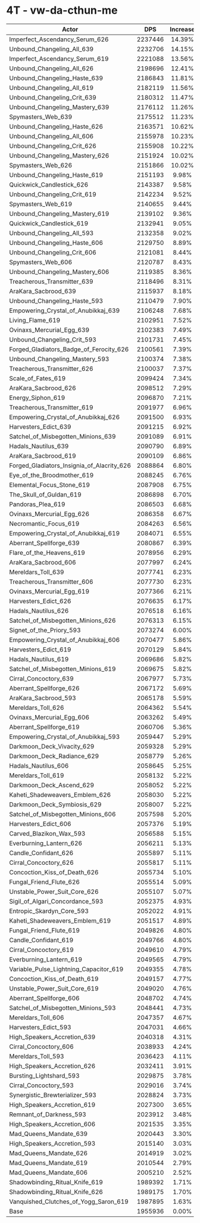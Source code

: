 # 4T - vw-da-cthun-me
| Actor | DPS | Increase |
|---|:---:|:---:|
|Imperfect_Ascendancy_Serum_626|2237446|14.39%|
|Unbound_Changeling_All_639|2232706|14.15%|
|Imperfect_Ascendancy_Serum_619|2221088|13.56%|
|Unbound_Changeling_All_626|2198696|12.41%|
|Unbound_Changeling_Haste_639|2186843|11.81%|
|Unbound_Changeling_All_619|2182119|11.56%|
|Unbound_Changeling_Crit_639|2180312|11.47%|
|Unbound_Changeling_Mastery_639|2176112|11.26%|
|Spymasters_Web_639|2175512|11.23%|
|Unbound_Changeling_Haste_626|2163571|10.62%|
|Unbound_Changeling_All_606|2155978|10.23%|
|Unbound_Changeling_Crit_626|2155908|10.22%|
|Unbound_Changeling_Mastery_626|2151924|10.02%|
|Spymasters_Web_626|2151866|10.02%|
|Unbound_Changeling_Haste_619|2151193|9.98%|
|Quickwick_Candlestick_626|2143387|9.58%|
|Unbound_Changeling_Crit_619|2142234|9.52%|
|Spymasters_Web_619|2140655|9.44%|
|Unbound_Changeling_Mastery_619|2139102|9.36%|
|Quickwick_Candlestick_619|2132941|9.05%|
|Unbound_Changeling_All_593|2132358|9.02%|
|Unbound_Changeling_Haste_606|2129750|8.89%|
|Unbound_Changeling_Crit_606|2121081|8.44%|
|Spymasters_Web_606|2120787|8.43%|
|Unbound_Changeling_Mastery_606|2119385|8.36%|
|Treacherous_Transmitter_639|2118496|8.31%|
|AraKara_Sacbrood_639|2115937|8.18%|
|Unbound_Changeling_Haste_593|2110479|7.90%|
|Empowering_Crystal_of_Anubikkaj_639|2106248|7.68%|
|Living_Flame_619|2102951|7.52%|
|Ovinaxs_Mercurial_Egg_639|2102383|7.49%|
|Unbound_Changeling_Crit_593|2101731|7.45%|
|Forged_Gladiators_Badge_of_Ferocity_626|2100561|7.39%|
|Unbound_Changeling_Mastery_593|2100374|7.38%|
|Treacherous_Transmitter_626|2100037|7.37%|
|Scale_of_Fates_619|2099424|7.34%|
|AraKara_Sacbrood_626|2098512|7.29%|
|Energy_Siphon_619|2096870|7.21%|
|Treacherous_Transmitter_619|2091977|6.96%|
|Empowering_Crystal_of_Anubikkaj_626|2091500|6.93%|
|Harvesters_Edict_639|2091215|6.92%|
|Satchel_of_Misbegotten_Minions_639|2091089|6.91%|
|Hadals_Nautilus_639|2090790|6.89%|
|AraKara_Sacbrood_619|2090109|6.86%|
|Forged_Gladiators_Insignia_of_Alacrity_626|2088864|6.80%|
|Eye_of_the_Broodmother_619|2088245|6.76%|
|Elemental_Focus_Stone_619|2087908|6.75%|
|The_Skull_of_Guldan_619|2086898|6.70%|
|Pandoras_Plea_619|2086503|6.68%|
|Ovinaxs_Mercurial_Egg_626|2086358|6.67%|
|Necromantic_Focus_619|2084263|6.56%|
|Empowering_Crystal_of_Anubikkaj_619|2084071|6.55%|
|Aberrant_Spellforge_639|2080867|6.39%|
|Flare_of_the_Heavens_619|2078956|6.29%|
|AraKara_Sacbrood_606|2077997|6.24%|
|Mereldars_Toll_639|2077741|6.23%|
|Treacherous_Transmitter_606|2077730|6.23%|
|Ovinaxs_Mercurial_Egg_619|2077366|6.21%|
|Harvesters_Edict_626|2076635|6.17%|
|Hadals_Nautilus_626|2076518|6.16%|
|Satchel_of_Misbegotten_Minions_626|2076313|6.15%|
|Signet_of_the_Priory_593|2073274|6.00%|
|Empowering_Crystal_of_Anubikkaj_606|2070477|5.86%|
|Harvesters_Edict_619|2070129|5.84%|
|Hadals_Nautilus_619|2069686|5.82%|
|Satchel_of_Misbegotten_Minions_619|2069675|5.82%|
|Cirral_Concoctory_639|2067977|5.73%|
|Aberrant_Spellforge_626|2067172|5.69%|
|AraKara_Sacbrood_593|2065178|5.59%|
|Mereldars_Toll_626|2064362|5.54%|
|Ovinaxs_Mercurial_Egg_606|2063262|5.49%|
|Aberrant_Spellforge_619|2060706|5.36%|
|Empowering_Crystal_of_Anubikkaj_593|2059447|5.29%|
|Darkmoon_Deck_Vivacity_629|2059328|5.29%|
|Darkmoon_Deck_Radiance_629|2058779|5.26%|
|Hadals_Nautilus_606|2058645|5.25%|
|Mereldars_Toll_619|2058132|5.22%|
|Darkmoon_Deck_Ascend_629|2058052|5.22%|
|Kaheti_Shadeweavers_Emblem_626|2058030|5.22%|
|Darkmoon_Deck_Symbiosis_629|2058007|5.22%|
|Satchel_of_Misbegotten_Minions_606|2057598|5.20%|
|Harvesters_Edict_606|2057376|5.19%|
|Carved_Blazikon_Wax_593|2056588|5.15%|
|Everburning_Lantern_626|2056211|5.13%|
|Candle_Confidant_626|2055897|5.11%|
|Cirral_Concoctory_626|2055817|5.11%|
|Concoction_Kiss_of_Death_626|2055734|5.10%|
|Fungal_Friend_Flute_626|2055514|5.09%|
|Unstable_Power_Suit_Core_626|2055107|5.07%|
|Sigil_of_Algari_Concordance_593|2052375|4.93%|
|Entropic_Skardyn_Core_593|2052022|4.91%|
|Kaheti_Shadeweavers_Emblem_619|2051517|4.89%|
|Fungal_Friend_Flute_619|2049826|4.80%|
|Candle_Confidant_619|2049766|4.80%|
|Cirral_Concoctory_619|2049610|4.79%|
|Everburning_Lantern_619|2049565|4.79%|
|Variable_Pulse_Lightning_Capacitor_619|2049355|4.78%|
|Concoction_Kiss_of_Death_619|2049157|4.77%|
|Unstable_Power_Suit_Core_619|2049020|4.76%|
|Aberrant_Spellforge_606|2048702|4.74%|
|Satchel_of_Misbegotten_Minions_593|2048441|4.73%|
|Mereldars_Toll_606|2047357|4.67%|
|Harvesters_Edict_593|2047031|4.66%|
|High_Speakers_Accretion_639|2040318|4.31%|
|Cirral_Concoctory_606|2038933|4.24%|
|Mereldars_Toll_593|2036423|4.11%|
|High_Speakers_Accretion_626|2032411|3.91%|
|Bursting_Lightshard_593|2029875|3.78%|
|Cirral_Concoctory_593|2029016|3.74%|
|Synergistic_Brewterializer_593|2028824|3.73%|
|High_Speakers_Accretion_619|2027300|3.65%|
|Remnant_of_Darkness_593|2023912|3.48%|
|High_Speakers_Accretion_606|2021535|3.35%|
|Mad_Queens_Mandate_639|2020443|3.30%|
|High_Speakers_Accretion_593|2015140|3.03%|
|Mad_Queens_Mandate_626|2014919|3.02%|
|Mad_Queens_Mandate_619|2010544|2.79%|
|Mad_Queens_Mandate_606|2005210|2.52%|
|Shadowbinding_Ritual_Knife_619|1989392|1.71%|
|Shadowbinding_Ritual_Knife_626|1989175|1.70%|
|Vanquished_Clutches_of_Yogg_Saron_619|1987895|1.63%|
|Base|1955936|0.00%|
